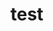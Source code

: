 <!-- Total number of votes cast
A complete list of candidates who received votes
Total number of votes each candidate received
Percentage of votes each candidate won
The winner of the election based on popular vote -->

# test
